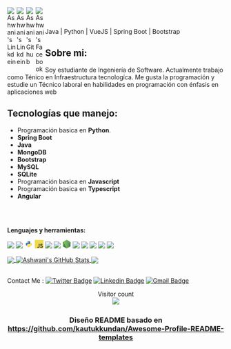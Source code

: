 <a href="https://www.linkedin.com/in/neyris20/">
        <img align="left" alt="Ashwani's Linkdein" width="22px"
            src="https://cdn.jsdelivr.net/npm/simple-icons@v3/icons/linkedin.svg" />
    </a>
    <a href="https://twitter.com/Neyris20">
        <img align="left" alt="Ashwani's Linkdein" width="22px"
            src="https://cdn.jsdelivr.net/npm/simple-icons@v3/icons/twitter.svg" />
    </a>
    <a href="https://github.com/NeyrisBH">
        <img align="left" alt="Ashwani's Github" width="22px"
            src="https://cdn.jsdelivr.net/npm/simple-icons@v3/icons/github.svg" />
    </a>
    <a href="https://www.facebook.com/lucy1999b">
        <img align="left" alt="Ashwani's Facebook" width="22px"
            src="https://cdn.jsdelivr.net/npm/simple-icons@v3/icons/facebook.svg" />
    </a>
    <br/>
    <br/>

 Java | Python | VueJS | Spring Boot | Bootstrap

## Sobre mi:
Soy estudiante de Ingeniería de Software.
Actualmente trabajo como Ténico en Infraestructura tecnologíca.
Me gusta la programación y estudie un Técnico laboral en habilidades en programación con énfasis en aplicaciones web


## Tecnologías que manejo:
- Programación basica en **Python**.
- **Spring Boot**
- **Java**
- **MongoDB**
- **Bootstrap**
- **MySQL**
- **SQLite**
- Programación basica en **Javascript**
- Programación basica en **Typescript**
- **Angular**


<br/>
<br/>

**Lenguajes y herramientas:**

<code><img src="https://img.icons8.com/3d-fluency/20/null/github.png"/></code>
<code><img src="https://img.icons8.com/color/20/null/jira.png"/></code>
<code><img height="20" src="https://raw.githubusercontent.com/github/explore/80688e429a7d4ef2fca1e82350fe8e3517d3494d/topics/python/python.png"></code>
<code><img height="20" src="https://raw.githubusercontent.com/github/explore/80688e429a7d4ef2fca1e82350fe8e3517d3494d/topics/javascript/javascript.png"></code>
<code><img src="https://img.icons8.com/office/20/null/spring-logo.png"/></code>
<code><img src="https://img.icons8.com/color/20/null/java-coffee-cup-logo--v1.png"/></code>
<code><img height="20" src="https://raw.githubusercontent.com/github/explore/80688e429a7d4ef2fca1e82350fe8e3517d3494d/topics/nodejs/nodejs.png"></code>
<code><img src="https://img.icons8.com/fluency/20/null/typescript--v2.png"/></code>
<code><img src="https://img.icons8.com/external-tal-revivo-color-tal-revivo/20/null/external-mysql-an-open-source-relational-database-management-system-logo-color-tal-revivo.png"/></code>
<code><img src="https://img.icons8.com/external-tal-revivo-shadow-tal-revivo/20/null/external-mongodb-a-cross-platform-document-oriented-database-program-logo-shadow-tal-revivo.png"/></code>
<code><img src="https://img.icons8.com/fluency/20/null/angularjs.png"/></code>
<code><img src="https://img.icons8.com/color/20/null/bootstrap.png"/></code>


<a href="https://github.com/NeyrisBH">
        <img align="center"
            src="https://github-readme-stats.vercel.app/api/top-langs/?username=NeyrisBH&layout=compact&theme=blue-green" />
</a>


<a href="https://github.com/NeyrisBH">
<img align="center" src="https://github-readme-stats.vercel.app/api?username=NeyrisBH&&show_icons=true&theme=radical&line_height=27&v=5"
    alt="Ashwani's GitHub Stats" />
</a>


<a href="https://github.com/NeyrisBH/puntoregistro">
        <!-- Change the `github-readme-stats.anuraghazra1.vercel.app` to `github-readme-stats.vercel.app`  -->
        <img align="center"
            src="https://github-readme-stats.vercel.app/api/pin/?username=NeyrisBH&repo=puntoregistro&theme=radical" />
</a>
<br/>
<br/>


Contact Me :
    [![Twitter
    Badge](https://img.shields.io/badge/-@Neyris20-1ca0f1?style=flat-square&labelColor=1ca0f1&logo=twitter&logoColor=white&link=https://twitter.com/Neyris20)](https://twitter.com/Neyris20)
    [![Linkedin
    Badge](https://img.shields.io/badge/-neyris20-blue?style=flat-square&logo=Linkedin&logoColor=white&link=https://www.linkedin.com/in/neyris20/)](https://www.linkedin.com/in/neyris20/)
    [![Gmail
    Badge](https://img.shields.io/badge/-neyris99@hotmail.com-c14438?style=flat-square&logo=Gmail&logoColor=white&link=mailto:neyris99@hotmail.com)](mailto:neyris99@hotmail.com)

<p align="center">
        Visitor count<br>
        <img src="https://profile-counter.glitch.me/NeyrisBH/count.svg" />
</p>


<div align="center">

### Diseño README basado en https://github.com/kautukkundan/Awesome-Profile-README-templates

</div>
